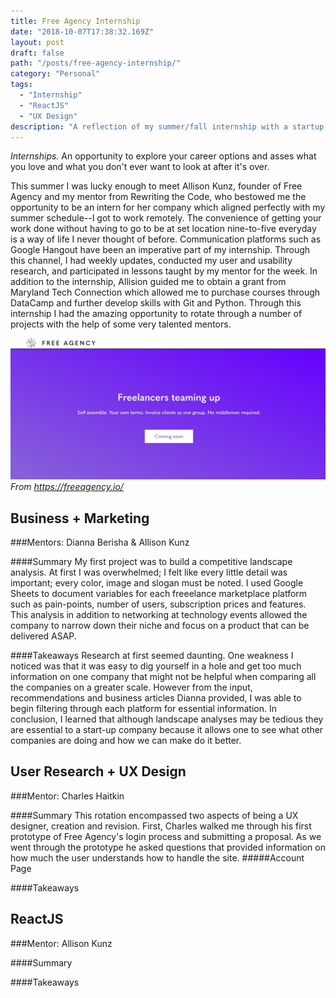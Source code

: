 ```yaml
---
title: Free Agency Internship
date: "2018-10-07T17:38:32.169Z"
layout: post
draft: false
path: "/posts/free-agency-internship/"
category: "Personal"
tags:
  - "Internship"
  - "ReactJS"
  - "UX Design"
description: "A reflection of my summer/fall internship with a startup company."
---
```


  *Internships.* An opportunity to explore your career options and asses what
you love and what you don't ever want to look at after it's over.

This summer I was lucky enough to meet Allison Kunz, founder of Free Agency and my mentor from Rewriting the Code, who bestowed me the opportunity to be an intern for her company which aligned perfectly with my summer schedule--I got to work remotely. The convenience of getting your work done without having to go to be at set location nine-to-five everyday is a way of life I never thought of before. Communication platforms such as Google Hangout have been an imperative part of my internship. Through this channel, I had weekly updates, conducted my user and usability research, and participated in lessons taught by my mentor for the week. In addition to the internship, Allision guided me to obtain a grant from Maryland Tech Connection which allowed me to purchase courses through DataCamp and further develop skills with Git and Python. Through this internship I had the amazing opportunity to rotate through a number of projects with the help of some very talented mentors.

![FreeAgency Landing page](./FA1.jpg)
*From https://freeagency.io/*


## Business + Marketing
###Mentors:
Dianna Berisha & Allison Kunz


####Summary
My first project was to build a competitive landscape analysis. At first I was overwhelmed; I felt like every little detail was important; every color, image and slogan must be noted. I used Google Sheets to document variables for each freeelance marketplace platform such as pain-points, number of users, subscription prices and features. This analysis in addition to networking at technology events allowed the company to narrow down their niche and focus on a product that can be delivered ASAP.

####Takeaways
Research at first seemed daunting. One weakness I noticed was that it was easy to dig yourself in a hole and get too much information on one company that might not be helpful when comparing all the companies on a greater scale. However from the input, recommendations and business articles Dianna provided, I was able to begin filtering through each platform for essential information. In conclusion, I learned that although landscape analyses may be tedious they are essential to a start-up company because it allows one to see what other companies are doing and how we can make do it better.



## User Research + UX Design
###Mentor:
Charles Haitkin

####Summary
This rotation encompassed two aspects of being a UX designer, creation and revision. First, Charles walked me through his first prototype of Free Agency's login process and submitting a proposal. As we went through the prototype he asked questions that provided information on how much the user understands how to handle the site.
#####Account Page

####Takeaways




## ReactJS
###Mentor:
Allison Kunz

####Summary


####Takeaways
